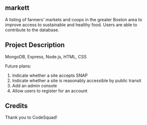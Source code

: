 ## markett
A listing of farmers' markets and coops in the greater Boston area to improve access to sustainable and healthy food. Users are able to contribute to the database.

## Project Description
MongoDB, Express, Node.js, HTML, CSS

Future plans:
1. Indicate whether a site accepts SNAP 
2. Indicate whether a site is reasonably accessible by public transit
3. Add an admin console
4. Allow users to register for an account

## Credits
Thank you to CodeSquad!
